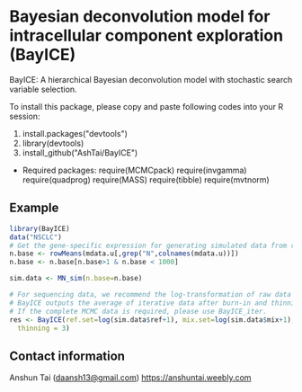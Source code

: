 # Bayesian deconvolution model for intracellular component exploration (BayICE)
BayICE: A hierarchical Bayesian deconvolution model with stochastic search variable selection.

To install this package, please copy and paste following codes into your R session:

1. install.packages("devtools")
2. library(devtools)
3. install_github("AshTai/BayICE")


- Required packages:
require(MCMCpack)
require(invgamma)
require(quadprog)
require(MASS)
require(tibble)
require(mvtnorm)

## Example
```R
library(BayICE)
data("NSCLC")
# Get the gene-specific expression for generating simulated data from real cancer data
n.base <- rowMeans(mdata.u[,grep("N",colnames(mdata.u))])
n.base <- n.base[n.base>1 & n.base < 1000]

sim.data <- MN_sim(n.base=n.base)

# For sequencing data, we recommend the log-transformation of raw data as the BayICE input.
# BayICE outputs the average of iterative data after burn-in and thinning. 
# If the complete MCMC data is required, please use BayICE_iter.
res <- BayICE(ref.set=log(sim.data$ref+1), mix.set=log(sim.data$mix+1),ref.id=sim.data$type,iter=2000,burnin = 0.6,
  thinning = 3)
```

## Contact information
Anshun Tai ([daansh13@gmail.com](mailto:daansh13@gmail.com))
https://anshuntai.weebly.com
